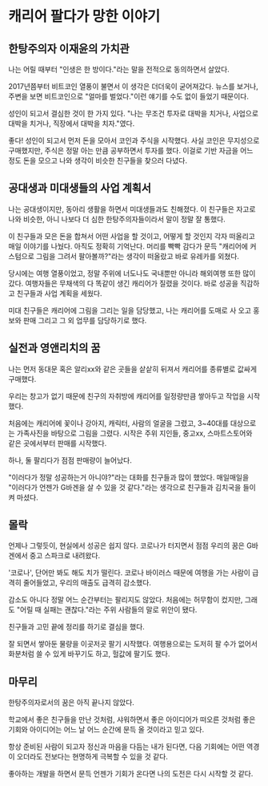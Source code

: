 # 캐리어 팔다가 망한 이야기

## 한탕주의자 이재윤의 가치관

나는 어릴 때부터 "인생은 한 방이다."라는 말을 전적으로 동의하면서 살았다.

2017년쯤부터 비트코인 열풍이 불면서 이 생각은 더더욱이 굳어져갔다.
뉴스를 보거나, 주변을 보면 비트코인으로 "얼마를 벌었다."이런 얘기를 수도 없이 들었기 때문이다.

성인이 되고서 결심한 것이 한 가지 있다.
"나는 무조건 투자로 대박을 치거나, 사업으로 대박을 치거나, 직장에서 대박을 치자."였다.

좋다! 성인이 되고서 먼저 돈을 모아서 코인과 주식을 시작했다. 사실 코인은 무지성으로 구매했지만, 주식은 정말 아는 만큼 공부하면서 투자를 했다.
이걸로 기반 자금을 어느 정도 돈을 모으고 나와 생각이 비슷한 친구들을 찾으러 다녔다.

## 공대생과 미대생들의 사업 계획서

나는 공대생이지만, 동아리 생활을 하면서 미대생들과도 친해졌다.
이 친구들은 자고로 나와 비슷한, 아니 나보다 더 심한 한탕주의자들이라서 말이 정말 잘 통했다.

이 친구들과 모은 돈을 합쳐서 어떤 사업을 할 것이고, 어떻게 할 것인지 각자 떠올리고 매일 이야기를 나눴다.
아직도 정확히 기억난다. 머리를 빡빡 감다가 문득 "캐리어에 커스텀으로 그림을 그려서 팔아볼까?"라는 생각이 떠올랐고 바로 유레카를 외쳤다.

당시에는 여행 열풍이었고, 정말 주위에 너도나도 국내뿐만 아니라 해외여행 또한 많이 갔다. 여행자들은 무채색의 다 똑같이 생긴 캐리어가 질렸을 것이다.
바로 성공을 직감하고 친구들과 사업 계획을 세웠다.

미대 친구들은 캐리어에 그림을 그리는 일을 담당했고, 나는 캐리어를 도매로 사 오고 홍보와 판매 그리고 그 외 업무를 담당하기로 했다.

## 실전과 영앤리치의 꿈

나는 먼저 동대문 혹은 알리xx와 같은 곳들을 샅샅히 뒤져서 캐리어를 종류별로 값싸게 구매했다.

우리는 창고가 없기 때문에 친구의 자취방에 캐리어를 일정량만큼 쌓아두고 작업을 시작했다.

처음에는 캐리어에 꽃이나 강아지, 캐릭터, 사람의 얼굴을 그렸고, 3~40대를 대상으로는 가족사진을 바탕으로 그림을 그렸다.
시작은 주위 지인들, 중고xx, 스마트스토어와 같은 곳에서부터 판매를 시작했다.

하나, 둘 팔리다가 점점 판매량이 늘어났다.

"이러다가 정말 성공하는거 아니야?"라는 대화를 친구들과 많이 했었다.
매일매일을 "이러다가 언젠가 G바겐을 살 수 있을 것 같다."라는 생각으로 친구들과 김치국을 들이켜 마셨다.

## 몰락

언제나 그렇듯이, 현실에서 성공은 쉽지 않다.
코로나가 터지면서 점점 우리의 꿈은 G바겐에서 중고 스파크로 내려왔다.

'코로나', 단어만 봐도 해도 치가 떨린다.
코로나 바이러스 때문에 여행을 가는 사람이 급격히 줄어들었고, 우리의 매출도 급격히 감소했다.

감소도 아니다 정말 어느 순간부터는 팔리지도 않았다.
처음에는 허무함이 컸지만, 그래도 "어릴 때 실패는 괜찮다."라는 주위 사람들의 말로 위안이 됐다.

친구들과 고민 끝에 정리를 하기로 결심을 했다.

잘 되면서 쌓아둔 물량을 이곳저곳 팔기 시작했다.
여행용으로는 도저히 팔 수가 없어서 화분처럼 쓸 수 있게 바꾸기도 하고, 헐값에 팔기도 했다.

## 마무리

한탕주의자로서의 꿈은 아직 끝나지 않았다.

학교에서 좋은 친구들을 만난 것처럼, 샤워하면서 좋은 아이디어가 떠오른 것처럼
좋은 기회와 아이디어는 어느 날 어느 순간에 문득 올 것이라고 믿고 있다.

항상 준비된 사람이 되고자 정신과 마음을 다듬는 내가 된다면, 다음 기회에는 어떤 역경이 오더라도 전보다는 현명하게 극복할 수 있을 것 같다.

좋아하는 개발을 하면서 문득 언젠가 기회가 온다면 나의 도전은 다시 시작할 것 같다.
